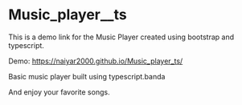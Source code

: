 
# Music_player__ts

This is a demo link for the Music Player created using bootstrap and typescript.

Demo:  https://naiyar2000.github.io/Music_player_ts/

Basic music player built using typescript.banda

And enjoy your favorite songs.
